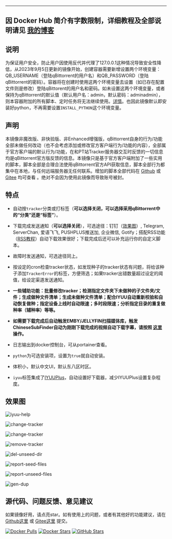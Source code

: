 ---

## 因 Docker Hub 简介有字数限制，详细教程及全部说明请见 [我的博客](https://evine.win/p/docker-install-qbittorrent/)

## 说明

为保证用户安全，防止用户因使用反代并代理了127.0.0.1这种情况导致安全性降低，从2023年9月5日更新的镜像开始，创建容器需要新增设置两个环境变量：QB_USERNAME（登陆qBittorrent的用户名）和QB_PASSWORD（登陆qBittorrent的密码）。容器将在创建时使用这两个环境变量去设置（如已存在配置文件则是修改）登陆qBittorent的用户名和密码。如未设置这两个环境变量，或者保持为qBittorrent的默认值（默认用户名：admin，默认密码：adminadmin），则本容器附加的所有脚本、定时任务将无法继续使用。[详情](https://github.com/devome/dockerfiles/issues/101)。也因此镜像默认即安装好python，不再需要设置`INSTALL_PYTHON`这个环境变量。

## 声明

本镜像非魔改版、非快验版、非Enhanced增强版，qBittorrent自身的行为/功能全部未做任何改动（也不会考虑添加或修改官方客户端行为/功能的内容），全部属于官方客户端的默认行为/功能，在和PT站Tracker服务器交互时反馈的一切信息均是qBittorrent官方版反馈的信息。本镜像只是基于官方客户端附加了一些实用的脚本，脚本全部是合理合法使用qBittorrent官方API获取信息，脚本全部行为都集中在本地，与任何远端服务器无任何联系。增加的脚本全部代码在 [Github](https://github.com/devome/dockerfiles/tree/master/qbittorrent) 或 [Gitee](https://gitee.com/evine/dockerfiles/tree/master/qbittorrent) 均可查看 。绝对不会因为使用此镜像而导致账号被封。

## 特点

- 自动按`tracker`分类或打标签（**可以选择关闭，可以选择采用qBittorrent中的“分类”还是“标签”**）。

- 下载完成发送通知（**可以选择关闭**），可选途径：钉钉（[效果图](https://gitee.com/evine/dockerfiles/raw/master/qbittorrent/pictures/notify.png)）, Telegram, ServerChan, 爱语飞飞, PUSHPLUS推送加, 企业微信, Gotify；搭配RSS功能（[RSS教程](https://www.jianshu.com/p/54e6137ea4e3)）自动下载效果很好；下载完成后还可以补充运行你的自定义脚本。

- 故障时发送通知，可选途径同上。

- 按设定的cron检查tracker状态，如发现种子的tracker状态有问题，将给该种子添加`TrackerError`的标签，方便筛选；如果tracker出错数量超过设定的阈值，给设定渠道发送通知。

- **一些辅助功能：批量修改tracker；检测指定文件夹下未做种的子文件夹/文件；生成做种文件清单；生成未做种文件清单；配合IYUU自动重新校验和自动恢复做种；指定设备上线时自动限速；多时段限速；分析指定目录的重复做种率（辅种率）等等。**

- **如需要下载完成后自动触发EMBY/JELLYFIN扫描媒体库，触发ChineseSubFinder自动为刚刚下载完成的视频自动下载字幕，请按照 [这里](https://github.com/devome/dockerfiles/tree/master/qbittorrent/diy) 操作。**

- 日志输出到docker控制台，可从portainer查看。

- `python`为可选安装项，设置为`true`就自动安装。

- 体积小，默认中文UI，默认东八区时区。

- `iyuu`标签集成了[IYUUPlus](https://github.com/ledccn/IYUUPlus)，自动设置好下载器，减少IYUUPlus设置复杂程度。

## 效果图

![iyuu-help](https://s3.bmp.ovh/imgs/2023/03/16/d81ef270f591ed4c.gif)

![change-tracker](https://s3.bmp.ovh/imgs/2023/03/16/d0164dc03fa2fcdc.gif)

![change-tracker](https://s3.bmp.ovh/imgs/2023/03/16/c68d896355a22dcf.gif)

![remove-tracker](https://s3.bmp.ovh/imgs/2023/03/16/1cad397ec970f9e3.gif)

![del-unseed-dir](https://s3.bmp.ovh/imgs/2023/03/16/620a163165b3398f.gif)

![report-seed-files](https://s3.bmp.ovh/imgs/2023/03/16/08cd619845b95053.gif)

![report-unseed-files](https://s3.bmp.ovh/imgs/2023/03/16/0d107538303e9ce2.gif)

![gen-dup](https://s3.bmp.ovh/imgs/2023/03/16/cf0b7468ef16760e.gif)

## 源代码、问题反馈、意见建议

如果镜像好用，请点亮star。如有使用上的问题，或者有其他好的功能建议，请在 [Github这里](https://github.com/devome/dockerfiles/issues) 或 [Gitee这里](https://gitee.com/evine/dockerfiles/issues) 提交。

[![Docker Pulls](https://img.shields.io/docker/pulls/nevinee/qbittorrent.svg?style=for-the-badge&label=pulls&logo=docker)](https://hub.docker.com/r/nevinee/qbittorrent) [![Docker Stars](https://img.shields.io/docker/stars/nevinee/qbittorrent.svg?style=for-the-badge&label=stars&logo=docker)](https://hub.docker.com/r/nevinee/qbittorrent) [![GitHub Stars](https://img.shields.io/github/stars/devome/dockerfiles.svg?style=for-the-badge&logo=github)](https://github.com/devome/dockerfiles)